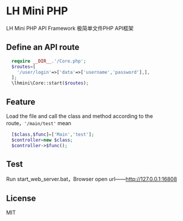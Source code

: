 # LH Mini PHP
LH Mini PHP API Framework
极简单文件PHP API框架

## Define an API route
```php
  require __DIR__.'/Core.php';
  $routes=[
    '/user/login'=>['data'=>['username','password'],],
  ];
  \lhmini\Core::start($routes);
```

## Feature
Load the file and call the class and method according to the route，`'/main/test'` mean
```php
  [$class,$func]=['Main','test'];
  $controller=new $class;
  $controller->$func();
```

## Test
Run start_web_server.bat，Browser open url——http://127.0.0.1:16808

## License
MIT